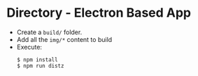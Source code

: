 # Directory - Electron Based App

- Create a `build/` folder.
- Add all the `img/*` content to build
- Execute:
   ```shell script
   $ npm install
   $ npm run distz
   ```

